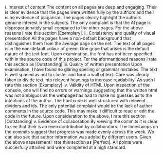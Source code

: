 i.  Interest of content The content on all pages are deep and engaging.
    Their is clear evidence that the pages were written fully by the
    authors and their is no evidence of plagarism. The pages clearly
    highlight the authors genuine interest in the subjects. The only
    complaint is that the AI page is disproportionately small compared
    to the other pages. For the above reasons I rate this section
    |Exemplary|.
ii. Consistency and quality of visual presentation All the pages have a
    non-default background that distinguishes them from the average page
    on the net. The text of all pages is in the non-default colour of
    green. One gripe that arises is the default nature of the text font.
    Upon examination, the font has not been specified with in the source
    code of this project. For the aformentioned reasons I rate this
    section as |Outstanding|
iii. Quality of written presentation Upon examination, I have found no
    glaring spelling or grammar mistakes. The text is well spaced as not
    to cluster and form a wall of text. Care was clearly taken to divide
    text into relevent headings to increase readability. As such I rate
    this section |Exemplary|
iv. Validity of HTML Upon inspection of the console, one will find no
    errors or warnings suggesting that the written html was not ambiguos
    as the webpage has had to make no guesses as to the intentions of
    the author. The html code is well structured with relevent dividers
    and ids. The only potential complaint would be the lack of author
    comments in the source code. This may make it difficult to read or
    edit the code in the future. Upon consideration to the above, I rate
    this section |Outstanding|
v.  Evidence of collaboration By viewing the commits it is clear to see
    that their is an even contribution by collaborators. The timestamps
    on the commits suggest that progress was made evenly across the
    week. We can also see that author information was added by different
    users. Given the above assessment I rate this section as |Perfect|.
    All points were succesfully attained and were completed at a high
    standard.

